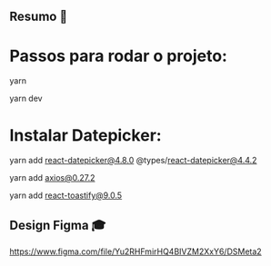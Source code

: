 
## Resumo 📖 

# Passos para rodar o projeto:

yarn

yarn dev

# Instalar Datepicker:

yarn add react-datepicker@4.8.0 @types/react-datepicker@4.4.2

yarn add axios@0.27.2

yarn add react-toastify@9.0.5

## Design Figma 🎓

https://www.figma.com/file/Yu2RHFmirHQ4BIVZM2XxY6/DSMeta2
